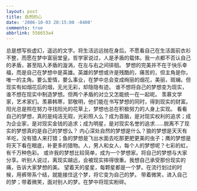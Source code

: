 ```yaml
---
layout: post
title: 自然的心
date: '2006-10-03 20:15:00 -0400'
comments: true
abbrlink: 556653a4
---
```

总是想写些虚幻，遥远的文字。将生活远远抛在身后。不愿看自己在生活面前衣衫不整，而愿在梦中富丽堂皇。哲学家说过，人是矛盾的载体。我一点都不否认自己的矛盾，甚至陷入矛盾的漩涡，在左与右之间徘徊。
梦想的完美并不在于快乐幸福，而是自己在梦想中是英雄。英雄的梦想或许是残酷的，痛苦的，但主角是你，唯一的主角。要么爱情，要么事业，在梦中总会变成绚丽的烟花，美丽，斑斓。但现实有如烟花后的烟，无光无彩，却隐隐有迹。
谁不想将自己的梦想变为现实，谁不想在现实中制造梦想。但两个矛盾的对立又怎能统一在一起呢。
羡慕文学家，艺术家们。羡慕韩寒，郭敬明，他们能在书写梦想的同时，得到现实的财富。阳光总是照在努力寻找阳光的花草上，梦想也总在积极努力的人身上实现。
看看自己的梦想，真的是纯洁无瑕，光彩照人么？成为首脑，是对现实权利的追求；成为企业家，是对现实金钱的追求；成为明星，是对现实名誉的追求……脱离不了现实的梦想真的是自己的梦想么？
内心深处自然的梦想是什么？狼的梦想是天天有羊吃，没有猎人来打猎；鱼的梦想是飞出水面去吃那更肥更美的虫子；鹰的梦想是将天下看在眼底，补更多的猎物。人，男人和女人，每个人的梦想呢？七彩的虹，有千万种色彩。
或许我的梦想比较简单，成为一个梦想家。将自己的梦想与大家分享。听别人说过，离现实越远，会被现实摔得很重。我想自己承受那份现实的痛，告诉大家梦想的美。
望着天的星星，每颗星都是一个梦。在流行划过的时候，用裤带系个结，就能接住这个梦，将它变为自己的梦。
带着微笑，进入自己的梦；带着微笑，面对别人的梦。在梦中将现实粉碎。
